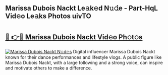 ## Marissa Dubois Nackt Le𝚊k𝚎d N𝚞𝚍e - Part-HqL Vid𝚎o Le𝚊ks Photos uivTO

# <h2><a href="http://fb1fh4.evod.top/?m=Marissa+Dubois+Nackt">🔗 👉🔴 Marissa Dubois Nackt Vid𝚎o Ph𝚘t𝚘s</a></h2>

[![Marissa Dubois Nackt N𝚞d𝚎s](https://i.imgur.com/8V9OHl7.gif)](http://fb1fh4.evod.top/?m=Marissa+Dubois+Nackt)
Digital influencer Marissa Dubois Nackt known for their dance performances and lifestyle vlogs. A public figure like Marissa Dubois Nackt, with a large following and a strong voice, can inspire and motivate others to make a difference. 
